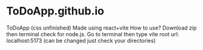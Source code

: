 # ToDoApp.github.io
ToDoApp (css unfinished)
Made using react+vite 
How to use?
Download zip then terminal check for node.js.
Go to terminal then type vite
root url: localhost:5173 (can be changed just check your directories)
